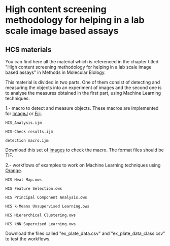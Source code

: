 # High content screening methodology for helping in a lab scale image based assays

## HCS materials

You can find here all the material which is referenced in the chapter titled "High content screening methodology for helping in a lab scale image based assays" in Methods in Molecular Biology.

This material is divided in two parts. One of them consist of detecting and measuring the objects into an experiment of images and the second one is to analyse the measures obtained in the first part, using Machine Learning techniques.
      
1.- macro to detect and measure objects. These macros are implemented for [ImageJ](http://imagej.nih.gov/ij/) or [Fiji](https://fiji.sc/).

	HCS_Analysis.ijm
	
	HCS-Check results.ijm
	
	detection macro.ijm
	
Download this set of [images](https://drive.google.com/open?id=1F6ZBhwxCxLeJn1DySYX7s2bK2WhRPR-4) to check the macro. The format files should be TIF.
						
2.- workflows of examples to work on Machine Learning techniques using [Orange](https://orange.biolab.si/).

	HCS Heat Map.ows
	
	HCS Feature Selection.ows
	
	HCS Principal Component Analysis.ows
	
	HCS k-Means Unsupervised Learning.ows
	
	HCS Hierarchical Clustering.ows
	
	HCS kNN Supervised Learning.ows
	
Download the files called "ex_plate_data.csv" and "ex_plate_data_class.csv" to test the workflows.
